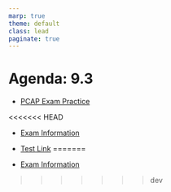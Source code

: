 ```yaml
---
marp: true
theme: default
class: lead
paginate: true
---
```


<!-- headingDivider: 1 -->
<!-- backgroundColor: black -->
<!-- class: invert -->

# Agenda: 9.3

- [PCAP Exam Practice](https://github.com/whlapinel/python/blob/main/docs/courses/python-ii-programming-honors/unit-9/lesson-9.3/files/practice_problems3.md)

<<<<<<< HEAD
- [Exam Information](https://github.com/whlapinel/whlapinel.github.io/blob/main/docs/courses/python-ii-programming-honors/unit-9/files/exam_info.md)

- [Test Link](https://google.com)
=======
- [Exam Information](https://github.com/whlapinel/python/blob/main/docs/courses/python-ii-programming-honors/unit-9/files/exam_info.md)
>>>>>>> dev
